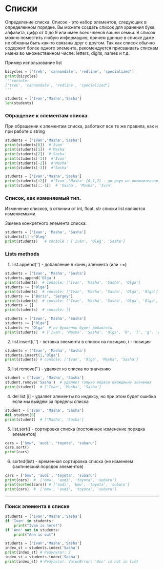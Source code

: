 # Списки 
Определение списка: Список - это набор элементов, следующих в определенном порядке. Вы можете создать список для 
хранения букв алфавита, цифр от 0 до 9 или имен всех членов вашей семьи. В список можно поместить любую информацию,
причем данные в списке даже не обязаны быть как-то связаны друг с другом. Так как список обычно содержит более одного 
элемента, рекомендуется присваивать спискам имена во множественном числе: letters, digits, names и т.д.

Пример использование list 
```python
bicycles = ['trek', 'cannondale', 'redline', 'specialized']
print(bicycles)
'''console:
['trek', 'cannondale', 'redline', 'specialized']
'''
```
```python
students = ['Ivan','Masha','Sasha']
len(students)

```

### Обращение к элементам списка
При обращении к элементам списка, работают все те же правила, как и при работе с string
```python
students = ['Ivan','Masha','Sasha']
print(students[0])  #'Ivan' 
print(students[1])  #'Masha'
print(students[2])  #'Sasha'
print(students[-1])  #'Ivan' 
print(students[-2])  #'Masha'
print(students[-3])  #'Sasha'
```
```python
students = ['Ivan','Masha','Sasha']
print(students[:2])  #'Ivan','Masha' [0,1,2) - до двух не включительно! 
print(students[::-1])  # 'Sasha', 'Masha', 'Ivan'
```

### Список, как изменяемый тип.
Изменение списков, в отличии от int, float, str списки list являются изменяемыми.

Замена конкретного элемента списка:
```python
students = ['Ivan', 'Masha', 'Sasha']
students[1] ='Oleg'
print(students)   # console : ['Ivan', 'Oleg', 'Sasha']
```

### Lists methods
1) list.append('') - добавление в конец элемента (или +=) 
```python
students = ['Ivan', 'Masha', 'Sasha']
students.append('Olga')  
print(students)  # console: ['Ivan', 'Masha', 'Sasha', 'Olga']
students += ['Olga']
print(students)  # console: ['Ivan', 'Masha', 'Sasha', 'Olga', 'Olga']
students += ['Boris', 'Sergey']
print(students)  # console: ['Ivan', 'Masha', 'Sasha', 'Olga', 'Olga', 'Boris', 'Sergey']
students = []
print(students)  # console: []
```
```python
students = ['Ivan', 'Masha', 'Sasha']
students += ['Olga']
students += 'Olga'  # по буквенно будет добавлять
print(students)  # ['Ivan', 'Masha', 'Sasha', 'Olga', 'O', 'l', 'g', 'a']
```
2) list.insert(i,'') - вставка элемента в список на позицию, i - позиция
```python
students = ['Ivan', 'Masha', 'Sasha']
students.insert(1,'Olga')
print(students) # console: ['Ivan', 'Olga', 'Masha', 'Sasha']
```
3) list.remove('') - удаляет из списка по значению
```python
student = ['Ivan', 'Masha', 'Sasha']
student.remove('Sasha')  # удаляет только первое вхождение значения
print(student)  # ['Ivan', 'Masha', 'Sasha']
```
4) del list [i] - удаляет элементы по индексу, но при этом будет ошибка если мы выйдем за пределы списка
```python
student = ['Ivan', 'Masha', 'Sasha']
del student[0]
print(student)  # ['Masha', 'Sasha']
```
5) list.sort() - сортировка списка (постоянное изменение порядка элементов)
```python
cars = ['bmw', 'audi', 'toyota', 'subaru']
cars.sort()
print(cars)
```
6) sorted(list) - временная сортировка списка (не изменяем фактический порядок элементов)
```python
cars = ['bmw', 'audi', 'toyota', 'subaru']
print(cars)  #  ['bmw', 'audi', 'toyota', 'subaru']
print(sorted(cars)) # ['audi', 'bmw', 'toyota', 'subaru']
print(cars)  #  ['bmw', 'audi', 'toyota', 'subaru']
```
____
### Поиск элемента в списке

```python
students = ['Ivan','Masha','Sasha']
if 'Ivan' in students:
    print("Ivan is here!")
if 'Ann' not in students:
    print("Ann is out")
```

```python
students = ['Ivan','Masha','Sasha']
index_st = students.index('Sasha')  
print(index_st) # Результат: 2
index_st = students.index('Sasha')
print(index_st) # Результат: ValueError: 'Ann' is not in list
```
